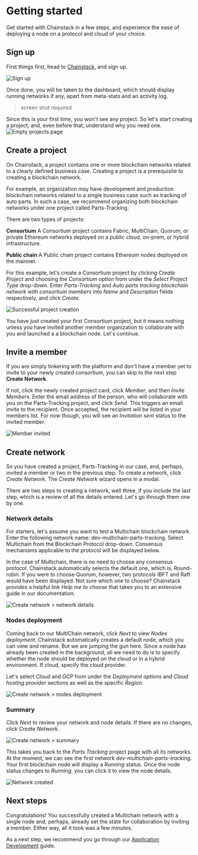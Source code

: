 # Getting started

Get started with Chainstack in a few steps, and experience the ease of deploying a node on a protocol and cloud of your choice.

## Sign up

First things first, head to [Chainstack](https://console.chainstack.com/), and sign up.

![Sign up](./getting-started/sign-up.png)

Once done, you will be taken to the dashboard, which should display running networks if any, apart from meta-stats and an activity log.

> screen shot required

Since this is your first time, you won't see any project. So let's start creating a project, and, even before that, understand why you need one.
![Empty projects page](./getting-started/empty-projects-page.png)

## Create a project

On Chainstack, a project contains one or more blockchain networks related to a clearly defined business case. Creating a project is a prerequisite to creating a blockchain network.

For example, an organization may have development and production blockchain networks related to a single business case such as tracking of auto parts. In such a case, we recommend organizing both blockchain networks under one project called Parts-Tracking.

There are two types of projects:

**Consortium**
A Consortium project contains Fabric, MultiChain, Quorum, or private Ethereum networks deployed on a public cloud, on-prem, or hybrid infrastructure.

**Public chain**
A Public chain project contains Ethereum nodes deployed on the mainnet.

For this example, let's create a Consortium project by clicking _Create Project_ and choosing the _Consortium_ option from under the _Select Project Type_ drop-down. Enter _Parts-Tracking_ and _Auto parts tracking blockchain network with consortium members_ into _Name_ and _Description_ fields respectively, and click _Create_.

![Successful project creation](./getting-started/successful-project-creation.png)

You have just created your first Consortium project, but it means nothing unless you have invited another member organization to collaborate with you and launched a a blockchain node. Let's continue.

## Invite a member

If you are simply tinkering with the platform and don't have a member yet to invite to your newly created consortium, you can skip to the next step **Create Network**.

If not, click the newly created project card, click _Member_, and then _Invite Members_. Enter the email address of the person, who will collaborate with you on the Parts-Tracking project, and click _Send_. This triggers an email invite to the recipient. Once accepted, the recipient will be listed in your members list. For now though, you will see an _Invitation sent_ status to the invited member.

![Member invited](./getting-started/member-invited.png)

## Create network

So you have created a project, Parts-Tracking in our case, and, perhaps, invited a member or two in the previous step. To create a network, click _Create Network_. The _Create Network_ wizard opens in a modal.

There are two steps to creating a network, well three, if you include the last step, which is a review of all the details entered. Let's go through them one by one.

### Network details

For starters, let's assume you want to test a Multichain blockchain network. Enter the following network name: dev-multichain-parts-tracking. Select Multichain from the Blockchain Protocol drop-down. Consensus mechanisms applicable to the protocol will be displayed below.

In the case of Multichain, there is no need to choose any consensus protocol. Chainstack automatically selects the default one, which is, Round-robin. If you were to choose Quorum, however, two protocols IBFT and Raft would have been displayed. Not sure which one to choose? Chainstack provides a helpful link _Help me to choose_ that takes you to an extensive guide in our documentation.

![Create network > network details](./getting-started/create-network-network-details.png)

### Nodes deployment

Coming back to our MultiChain network, click _Next_ to view _Nodes deployment_. Chainstack automatically creates a default node, which you can view and rename. But we are jumping the gun here. Since a node has already been created in the background, all we need to do is to specify whether the node should be deployed on the cloud or in a hybrid environment. If cloud, specify the cloud provider.

Let's select _Cloud_ and _GCP_ from under the _Deployment options_ and _Cloud hosting provider_ sections as well as the specific _Region_.

![Create network > nodes deployment](./getting-started/create-network-nodes-deployment.png)

### Summary

Click _Next_ to review your network and node details. If there are no changes, click _Create Network_.

![Create network > summary](./getting-started/create-network-summary.png)

This takes you back to the _Parts Tracking_ project page with all its networks. At the moment, we can see the first network _dev-multichain-parts-tracking_. Your first blockchain node will display a _Running_ status. Once the node status changes to _Running_, you can click it to view the node details.

![Network created](./getting-started/network-created.png)

## Next steps

Congratulations! You successfully created a Multichain network with a single node and, perhaps, already set the state for collaboration by inviting a member. Either way, all it took was a few minutes.

As a next step, we recommend you go through our [Application Development](/guides/application-development) guide.
